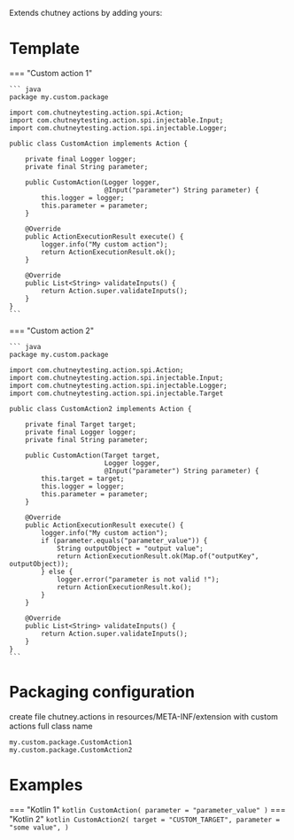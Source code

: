 <!--
  ~ SPDX-FileCopyrightText: 2017-2024 Enedis
  ~
  ~ SPDX-License-Identifier: Apache-2.0
  ~
-->

Extends chutney actions by adding yours:

# Template

=== "Custom action 1"

    ``` java
    package my.custom.package

    import com.chutneytesting.action.spi.Action;
    import com.chutneytesting.action.spi.injectable.Input;
    import com.chutneytesting.action.spi.injectable.Logger;

    public class CustomAction implements Action {

        private final Logger logger;
        private final String parameter;

        public CustomAction(Logger logger,
                            @Input("parameter") String parameter) {
            this.logger = logger;
            this.parameter = parameter;
        }

        @Override
        public ActionExecutionResult execute() {
            logger.info("My custom action");
            return ActionExecutionResult.ok();
        }

        @Override
        public List<String> validateInputs() {
            return Action.super.validateInputs();
        }
    }
    ```

=== "Custom action 2"

    ``` java
    package my.custom.package

    import com.chutneytesting.action.spi.Action;
    import com.chutneytesting.action.spi.injectable.Input;
    import com.chutneytesting.action.spi.injectable.Logger;
    import com.chutneytesting.action.spi.injectable.Target

    public class CustomAction2 implements Action {

        private final Target target;
        private final Logger logger;
        private final String parameter;

        public CustomAction(Target target,
                            Logger logger,
                            @Input("parameter") String parameter) {
            this.target = target;
            this.logger = logger;
            this.parameter = parameter;
        }

        @Override
        public ActionExecutionResult execute() {
            logger.info("My custom action");
            if (parameter.equals("parameter_value")) {
                String outputObject = "output value";
                return ActionExecutionResult.ok(Map.of("outputKey", outputObject));
            } else {
                logger.error("parameter is not valid !");
                return ActionExecutionResult.ko();
            }
        }

        @Override
        public List<String> validateInputs() {
            return Action.super.validateInputs();
        }
    }
    ```

# Packaging configuration
create file chutney.actions in resources/META-INF/extension with custom actions full class name
```
my.custom.package.CustomAction1
my.custom.package.CustomAction2
```

# Examples

=== "Kotlin 1"
    ``` kotlin
    CustomAction(
        parameter = "parameter_value"
    )
    ```
=== "Kotlin 2"
    ``` kotlin
    CustomAction2(
        target = "CUSTOM_TARGET",
        parameter = "some value",
    )
    ```

